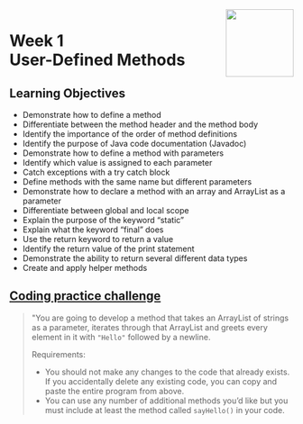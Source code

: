 <a href="../">
  <img src="/img/Java_Object_Basics_Functions,_Recursion,_and_Objects_logo.avif" width="120" align="right">
</a>

# Week 1 <br> User-Defined Methods

## Learning Objectives
- Demonstrate how to define a method
- Differentiate between the method header and the method body
- Identify the importance of the order of method definitions
- Identify the purpose of Java code documentation (Javadoc)
- Demonstrate how to define a method with parameters
- Identify which value is assigned to each parameter
- Catch exceptions with a try catch block
- Define methods with the same name but different parameters
- Demonstrate how to declare a method with an array and ArrayList as a parameter
- Differentiate between global and local scope
- Explain the purpose of the keyword “static”
- Explain what the keyword “final” does
- Use the return keyword to return a value
- Identify the return value of the print statement
- Demonstrate the ability to return several different data types
- Create and apply helper methods

## [Coding practice challenge](./LabChallenge.java)

>"You are going to develop a method that takes an ArrayList of strings as a parameter, iterates through that ArrayList and greets every element in it with `"Hello"` followed by a newline.
>
>Requirements:
>- You should not make any changes to the code that already exists. If you accidentally delete any existing code, you can copy and paste the entire program from above.
>- You can use any number of additional methods you’d like but you must include at least the method called `sayHello()` in your code.

